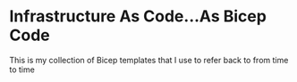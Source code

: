 # Infrastructure As Code...As Bicep Code

This is my collection of Bicep templates that I use to refer back to from time to time
